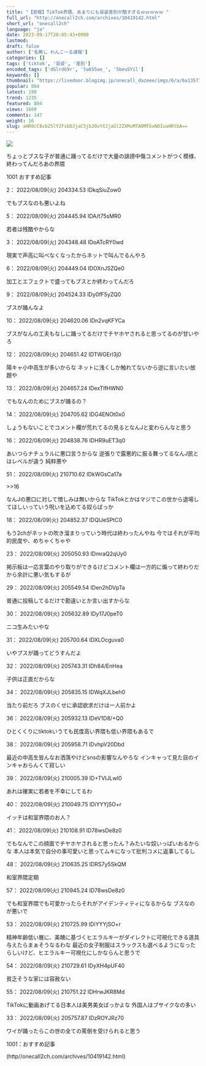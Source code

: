 ```yaml
---
title: "【悲報】TikTok界隈、あまりにも容姿差別が酷すぎるｗｗｗｗｗ "
full_url: "http://onecall2ch.com/archives/10419142.html"
short_url: "onecall2ch"
language: "ja"
date: 2023-09-17T20:05:43+0900
lastmod: 
draft: false
author: ['名無し わんこーる速報']
categories: []
tags: ['tiktok', '容姿', '差別']
encoded_tags: ['dGlrdG9r', '5a655ae_', '5beu5Yil']
keywords: []
thumbnail: "https://livedoor.blogimg.jp/onecall_dazeee/imgs/6/a/6a135772.jpg"
popular: 864
latest: 199
trend: 1235
featured: 804
views: 1609
comments: 147
weight: 16
slug: aHR0cC8vb25lY2FsbDJjaC5jb20vYXJjaGl2ZXMvMTA0MTkxNDIuaHRtbA==
---
```


![](https://livedoor.blogimg.jp/onecall_dazeee/imgs/6/a/6a135772.jpg)

<div><p>ちょっとブスな子が普通に踊ってるだけで大量の誹謗中傷コメントがつく模様、終わってんだろあの界隈</p> <p class='name2'> 1001 おすすめ記事</p> <p class='name2'>2： 2022/08/09(火) 204334.53 IDkqSiuZow0</p><p class='onecall'> でもブスなのも悪いよね </p> <p class='name2'>5： 2022/08/09(火) 204445.94 IDA/t75sMR0</p><p class='onecall'> 若者は残酷やからな </p> <p class='name2'>3： 2022/08/09(火) 204348.48 IDoATcRY0wd</p><p class='onecall'> 現実で声高に叫べなくなったからネットで叫んでるんやろ </p> <p class='name2'>6： 2022/08/09(火) 204449.04 IDOXnJSZQe0</p><p class='onecall'> 加工とエフェクトで盛ってもブスとか終わってんだろ </p> <p class='name2'>9： 2022/08/09(火) 204524.33 IDy0fF5yZQ0</p><p class='onecall'> ブスが踊んなよ </p> <p class='name2'>10： 2022/08/09(火) 204620.06 IDn2vqKFYCa</p><p class='onecall'> ブスがなんの工夫もなしに踊ってるだけでチヤホヤされると思ってるのが甘いやろ </p> <p class='name2'>12： 2022/08/09(火) 204651.42 IDTWGErl3j0</p><p class='onecall'> 陽キャ小中高生が多いからな ネットに浅くしか触れてないから逆に言いたい放題や </p> <p class='name2'>13： 2022/08/09(火) 204657.24 IDexTIfHWN0</p><p class='onecall'> でもなんのためにブスが踊るの？ </p> <p class='name2'>14： 2022/08/09(火) 204705.62 IDG4ENOt0x0</p><p class='onecall'> しょうもないことでコメント欄が荒れてるの見るとなんJと変わらんなと思う </p> <p class='name2'>16： 2022/08/09(火) 204838.76 IDHR9uET3q0</p><p class='onecall'> あいつらナチュラルに悪口言うからな 逆張りで露悪的に振る舞ってるなんJ民とはレベルが違う 純粋悪や </p> <p class='name2'>51： 2022/08/09(火) 210710.62 IDkWGsCa17a</p><p class='onecall'> <p class='anchor'>>>16</p> なんJの悪口に対して憎しみは無いからな TikTokとかはマジでこの世から退場してほしいっていう呪いを込めてる奴らばっか </p> <p class='name2'>18： 2022/08/09(火) 204852.37 IDQlJeSPtC0</p><p class='onecall'> もう2chがネットの吹き溜まりっていう時代は終わったんやね 今ではそれが平均的民度や、めちゃくちゃや </p> <p class='name2'>23： 2022/08/09(火) 205050.93 IDmraQ2qUy0</p><p class='onecall'> 掲示板は一応言葉のやり取りができるけどコメント欄は一方的に煽って終わりだから余計に悪い気もするが </p> <p class='name2'>29： 2022/08/09(火) 205549.54 IDen2hDVpTa</p><p class='onecall'> 普通に投稿してるだけで勘違いとか言い出すからな </p> <p class='name2'>30： 2022/08/09(火) 205632.89 IDy17J0peT0</p><p class='onecall'> ニコ生みたいやな </p> <p class='name2'>31： 2022/08/09(火) 205700.64 IDXLOcguva0</p><p class='onecall'> いやブスが踊ってどうすんだよ </p> <p class='name2'>32： 2022/08/09(火) 205743.31 IDh84/EnHea</p><p class='onecall'> 子供は正直だからな </p> <p class='name2'>34： 2022/08/09(火) 205835.15 IDWqXJLbeh0</p><p class='onecall'> 当たり前だろ ブスのくせに承認欲求だけは一人前かよ </p> <p class='name2'>36： 2022/08/09(火) 205932.13 IDeV1D8/+Q0</p><p class='onecall'> ひとくくりにtiktokいうても民度高い界隈も低い界隈もあるで </p> <p class='name2'>38： 2022/08/09(火) 205958.71 IDvhpV20Dbd</p><p class='onecall'> 最近の中高生皆んなお洒落やけどsnsの影響なんやろな インキャって見た目のインキャおらんくて寂しい </p> <p class='name2'>39： 2022/08/09(火) 210005.39 ID+TVIJLwI0</p><p class='onecall'> あれは確実に若者を不幸にしてるわ </p> <p class='name2'>40： 2022/08/09(火) 210049.75 IDiYYYjSO+r</p><p class='onecall'> イッチは和室界隈のお人？ </p> <p class='name2'>41： 2022/08/09(火) 210108.91 ID78wsDe8z0</p><p class='onecall'> でもなんでこの顔面でチヤホヤされると思ったん？みたいな奴いっぱいおるからな 本人は本気で自分の事可愛いと思ってムキになって批判コメに返事してるし </p> <p class='name2'>48： 2022/08/09(火) 210635.25 IDRS7y5SkQM</p><p class='onecall'> 和室界隈定期 </p> <p class='name2'>57： 2022/08/09(火) 210945.24 ID78wsDe8z0</p><p class='onecall'> でも和室界隈でも可愛かったらそれがアイデンティティになるからな ブスなのが悪いで </p> <p class='name2'>53： 2022/08/09(火) 210725.99 IDiYYYjSO+r</p><p class='onecall'> 精神年齢低い層に、美醜に基づくヒエラルキーがダイレクトに可視化できる道具与えたらまぁそうなるわな 最近の女子制服はスラックスも選べるようになったらしいけど、ヒエラルキー可視化にしかならんと思うで </p> <p class='name2'>54： 2022/08/09(火) 210729.61 IDyXH4pUF40</p><p class='onecall'> 貧乏そうな家には容赦ない </p> <p class='name2'>55： 2022/08/09(火) 210751.22 IDHrwJKR8Md</p><p class='onecall'> TikTokに動画あげてる日本人は美男美女ばっかよな 外国人はブサイクなの多い </p> <p class='name2'>33： 2022/08/09(火) 205757.87 IDzROYJRz70</p><p class='onecall'> ワイが踊ったらこの世の全ての罵倒を受けられると思う </p> <p class='name2'>1001：おすすめ記事</p> </div>

(http//onecall2ch.com/archives/10419142.html)
